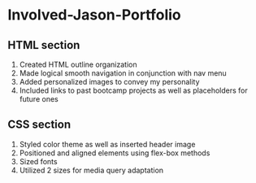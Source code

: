 # Involved-Jason-Portfolio

## HTML section
1. Created HTML outline organization
2. Made logical smooth navigation in conjunction with nav menu
3. Added personalized images to convey my personality
4. Included links to past bootcamp projects as well as placeholders for future ones
  
## CSS section
1. Styled color theme as well as inserted header image
2. Positioned and aligned elements using flex-box methods
3. Sized fonts
4. Utilized 2 sizes for media query adaptation

